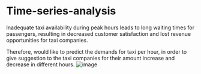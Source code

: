 # Time-series-analysis

Inadequate taxi availability during peak hours leads to long waiting times for passengers, 
resulting in decreased customer satisfaction and lost revenue opportunities for taxi companies.

Therefore, would like to predict the demands for taxi per hour, in order to give suggestion to the taxi companies
for their amount increase and decrease in different hours.
![image](https://github.com/JasmineTzou/Time-series-analysis/assets/126220910/f2d50b93-c913-40df-ad99-7315a095e92d)
